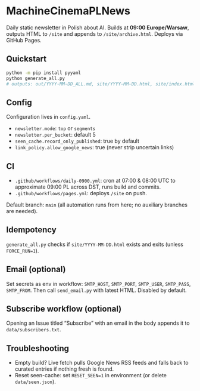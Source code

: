 # MachineCinemaPLNews

Daily static newsletter in Polish about AI. Builds at **09:00 Europe/Warsaw**, outputs HTML to `/site` and appends to `/site/archive.html`. Deploys via GitHub Pages.

## Quickstart

```bash
python -m pip install pyyaml
python generate_all.py
# outputs: out/YYYY-MM-DD_ALL.md, site/YYYY-MM-DD.html, site/index.html, site/archive.html
```

## Config

Configuration lives in `config.yaml`.

- `newsletter.mode`: `top` or `segments`
- `newsletter.per_bucket`: default 5
- `seen_cache.record_only_published`: true by default
- `link_policy.allow_google_news`: true (never strip uncertain links)

## CI

- `.github/workflows/daily-0900.yml`: cron at 07:00 & 08:00 UTC to approximate 09:00 PL across DST, runs build and commits.
- `.github/workflows/pages.yml`: deploys `/site` on push.

Default branch: `main` (all automation runs from here; no auxiliary branches are needed).

## Idempotency

`generate_all.py` checks if `site/YYYY-MM-DD.html` exists and exits (unless `FORCE_RUN=1`).

## Email (optional)

Set secrets as env in workflow: `SMTP_HOST`, `SMTP_PORT`, `SMTP_USER`, `SMTP_PASS`, `SMTP_FROM`. Then call `send_email.py` with latest HTML. Disabled by default.

## Subscribe workflow (optional)

Opening an Issue titled “Subscribe” with an email in the body appends it to `data/subscribers.txt`.

## Troubleshooting

- Empty build? Live fetch pulls Google News RSS feeds and falls back to curated entries if nothing fresh is found.
- Reset seen-cache: set `RESET_SEEN=1` in environment (or delete `data/seen.json`).
